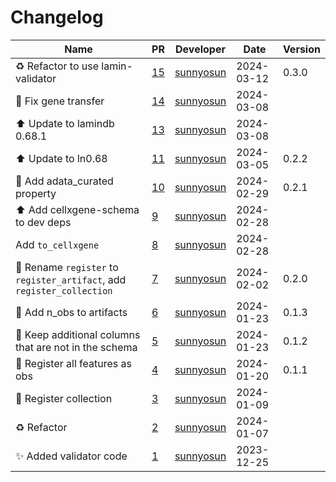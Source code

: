 # Changelog

<!-- prettier-ignore -->
Name | PR | Developer | Date | Version
--- | --- | --- | --- | ---
♻️ Refactor to use lamin-validator | [15](https://github.com/laminlabs/cellxgene-lamin-validator/pull/15) | [sunnyosun](https://github.com/sunnyosun) | 2024-03-12 | 0.3.0
🐛 Fix gene transfer | [14](https://github.com/laminlabs/cellxgene-lamin-validator/pull/14) | [sunnyosun](https://github.com/sunnyosun) | 2024-03-08 |
⬆️ Update to lamindb 0.68.1 | [13](https://github.com/laminlabs/cellxgene-lamin-validator/pull/13) | [sunnyosun](https://github.com/sunnyosun) | 2024-03-08 |
⬆️ Update to ln0.68 | [11](https://github.com/laminlabs/cellxgene-lamin-validator/pull/11) | [sunnyosun](https://github.com/sunnyosun) | 2024-03-05 | 0.2.2
🎨 Add adata_curated property | [10](https://github.com/laminlabs/cellxgene-lamin-validator/pull/10) | [sunnyosun](https://github.com/sunnyosun) | 2024-02-29 | 0.2.1
⬆️ Add cellxgene-schema to dev deps | [9](https://github.com/laminlabs/cellxgene-lamin-validator/pull/9) | [sunnyosun](https://github.com/sunnyosun) | 2024-02-28 |
Add `to_cellxgene` | [8](https://github.com/laminlabs/cellxgene-lamin-validator/pull/8) | [sunnyosun](https://github.com/sunnyosun) | 2024-02-28 |
🚚 Rename `register` to `register_artifact`, add `register_collection` | [7](https://github.com/laminlabs/cellxgene-lamin-validator/pull/7) | [sunnyosun](https://github.com/sunnyosun) | 2024-02-02 | 0.2.0
🎨 Add n_obs to artifacts | [6](https://github.com/laminlabs/cellxgene-lamin-validator/pull/6) | [sunnyosun](https://github.com/sunnyosun) | 2024-01-23 | 0.1.3
🎨 Keep additional columns that are not in the schema | [5](https://github.com/laminlabs/cellxgene-lamin-validator/pull/5) | [sunnyosun](https://github.com/sunnyosun) | 2024-01-23 | 0.1.2
🎨 Register all features as obs | [4](https://github.com/laminlabs/cellxgene-lamin-validator/pull/4) | [sunnyosun](https://github.com/sunnyosun) | 2024-01-20 | 0.1.1
🎨 Register collection | [3](https://github.com/laminlabs/cellxgene-lamin-validator/pull/3) | [sunnyosun](https://github.com/sunnyosun) | 2024-01-09 |
♻️ Refactor | [2](https://github.com/laminlabs/cellxgene-lamin-validator/pull/2) | [sunnyosun](https://github.com/sunnyosun) | 2024-01-07 |
✨ Added validator code | [1](https://github.com/laminlabs/cellxgene-lamin-validator/pull/1) | [sunnyosun](https://github.com/sunnyosun) | 2023-12-25 |
